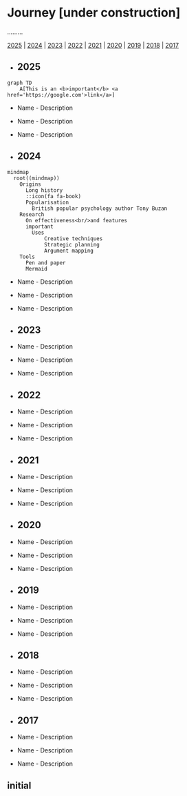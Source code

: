 # Journey [under construction]

.........

[2025](^##2025) | [2024](^##2024) | [2023](^##2023) | [2022](^##2022) | [2021](^##2021) | [2020](^##2020) | [2019](^##2019) | [2018](^##2018) | [2017](^##2017) 

+ ## 2025

```mermaid
graph TD
    A[This is an <b>important</b> <a href='https://google.com'>link</a>]
```
 + Name - Description
 + Name - Description
 + Name - Description

+ ## 2024

```mermaid
mindmap
  root((mindmap))
    Origins
      Long history
      ::icon(fa fa-book)
      Popularisation
        British popular psychology author Tony Buzan
    Research
      On effectiveness<br/>and features
      important
        Uses
            Creative techniques
            Strategic planning
            Argument mapping
    Tools
      Pen and paper
      Mermaid
```
 + Name - Description
 + Name - Description
 + Name - Description

+ ## 2023

 + Name - Description
 + Name - Description
 + Name - Description

+ ## 2022


 + Name - Description
 + Name - Description
 + Name - Description

+ ## 2021


 + Name - Description
 + Name - Description
 + Name - Description

+ ## 2020


 + Name - Description
 + Name - Description
 + Name - Description

+ ## 2019


 + Name - Description
 + Name - Description
 + Name - Description

+ ## 2018


 + Name - Description
 + Name - Description
 + Name - Description

+ ## 2017


 + Name - Description
 + Name - Description
 + Name - Description

## initial 

